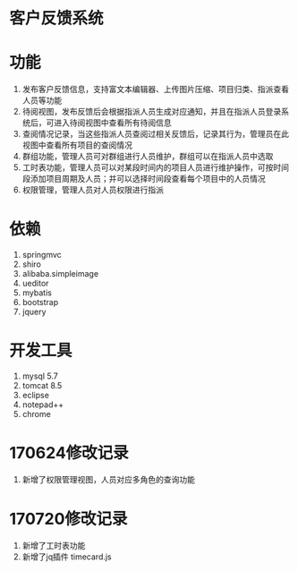# 客户反馈系统

# 功能
1. 发布客户反馈信息，支持富文本编辑器、上传图片压缩、项目归类、指派查看人员等功能
2. 待阅视图，发布反馈后会根据指派人员生成对应通知，并且在指派人员登录系统后，可进入待阅视图中查看所有待阅信息
3. 查阅情况记录，当这些指派人员查阅过相关反馈后，记录其行为，管理员在此视图中查看所有项目的查阅情况
4. 群组功能，管理人员可对群组进行人员维护，群组可以在指派人员中选取
5. 工时表功能，管理人员可以对某段时间内的项目人员进行维护操作，可按时间段添加项目周期及人员；并可以选择时间段查看每个项目中的人员情况
6. 权限管理，管理人员对人员权限进行指派

# 依赖
1. springmvc<br>
2. shiro<br>
3. alibaba.simpleimage<br>
4. ueditor<br>
5. mybatis<br>
6. bootstrap<br>
7. jquery<br>

# 开发工具
1. mysql 5.7<br>
2. tomcat 8.5<br>
3. eclipse<br>
4. notepad++<br>
5. chrome<br>

# 170624修改记录
1. 新增了权限管理视图，人员对应多角色的查询功能<br>

# 170720修改记录
1. 新增了工时表功能
2. 新增了jq插件 timecard.js
